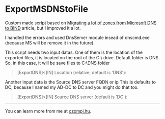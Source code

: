 # ExportMSDNStoFile #

Custom made script based on [Migrating a lot of zones from Microsoft DNS to BIND][source] article, but I improved it a lot.

I handled the errors and used DnsServer module insead of dnscmd.exe (because MS will be remove it in the future).

This script needs two input datas.
One of them is the location of the exported files, it is located on the root of the C:\ drive. Default folder is DNS. So, in this case, it will be save files to C:\DNS folder
> [ExportDNS]<[IN] Location (relative, default is 'DNS'): 

Another input data is the Source DNS server FQDN or ip This is defaults to DC, because I named my AD-DC to DC and you might do that too.
> [ExportDNS]<[IN] Source DNS server (default is 'DC'): 

---
You can learn more from me at [czompi.hu][czompi].

[czompi]: <https://czompi.hu>
[source]: <http://myitpath.blogspot.com/2011/10/migrating-lot-of-zones-from-microsoft.html>
